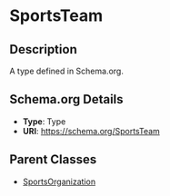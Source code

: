 # SportsTeam

## Description
A type defined in Schema.org.

## Schema.org Details
- **Type**: Type
- **URI**: https://schema.org/SportsTeam

## Parent Classes
- [SportsOrganization](../SportsOrganization.md)


